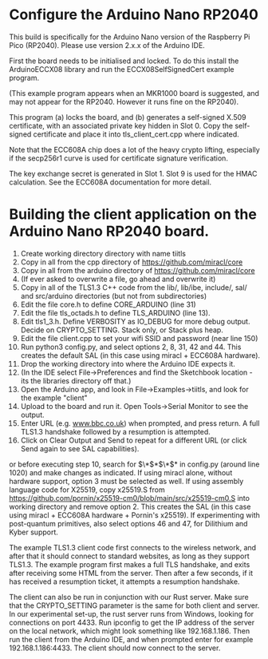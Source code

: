 
# Configure the Arduino Nano RP2040

This build is specifically for the Arduino Nano version of the Raspberry Pi Pico (RP2040). Please use version 2.x.x of the Arduino IDE.

First the board needs to be initialised and locked. To do this install the ArduinoECCX08 library and run the ECCX08SelfSignedCert example program. 

(This example program appears when an MKR1000 board is suggested, and may not appear for the RP2040. However it runs fine on the RP2040).

This program (a) locks the board, and (b) generates a self-signed X.509 certificate, with an associated private key hidden in Slot 0. Copy 
the self-signed certificate and place it into tls_client_cert.cpp where indicated.

Note that the ECC608A chip does a lot of the heavy crypto lifting, especially if the secp256r1 curve is used for certificate signature verification.

The key exchange secret is generated in Slot 1. Slot 9 is used for the HMAC calculation. See the ECC608A documentation for more detail.

# Building the client application on the Arduino Nano RP2040 board.

1.	Create working directory directory with name tiitls
2.	Copy in all from the cpp directory of https://github.com/miracl/core
3.	Copy in all from the arduino directory of https://github.com/miracl/core
4.	(If ever asked to overwrite a file, go ahead and overwrite it)
5.	Copy in all of the TLS1.3 C++ code from the lib/, lib/ibe, include/, sal/ and src/arduino directories (but not from subdirectories)
6.	Edit the file core.h to define CORE_ARDUINO (line 31)
7.	Edit the file tls_octads.h to define TLS_ARDUINO (line 13). 
8.	Edit tls1_3.h. Define VERBOSITY as IO_DEBUG for more debug output. Decide on CRYPTO_SETTING. Stack only, or Stack plus heap. 
9.	Edit the file client.cpp to set your wifi SSID and password (near line 150)
10.	Run python3 config.py, and select options 2, 8, 31, 42 and 44. This creates the default SAL (in this case using miracl + ECC608A hardware).
11.	Drop the working directory into where the Arduino IDE expects it. 
12.	(In the IDE select File->Preferences and find the Sketchbook location - its the libraries directory off that.)
13.	Open the Arduino app, and look in File->Examples->tiitls, and look for the example "client"
14.	Upload to the board and run it. Open Tools->Serial Monitor to see the output. 
15.	Enter URL (e.g. www.bbc.co.uk) when prompted, and press return. A full TLS1.3 handshake followed by a resumption is attempted.
16.	Click on Clear Output and Send to repeat for a different URL (or click Send again to see SAL capabilities).

or before executing step 10, search for $\*$\*$\*$\* in config.py (around line 1020) and make changes as indicated. 
If using miracl alone, without hardware support, option 3 must be selected as well.
If using assembly language code for X25519, copy x25519.S from https://github.com/pornin/x25519-cm0/blob/main/src/x25519-cm0.S
into working directory and remove option 2. This creates the SAL (in this case using miracl + ECC608A hardware + Pornin's x25519).
If experimenting with post-quantum primitives, also select options 46 and 47, for Dilithium and Kyber support.

The example TLS1.3 client code first connects to the wireless network, and after that it should connect to standard websites, as
long as they support TLS1.3. The example program first makes a full TLS handshake, and exits after receiving some HTML from the server.
Then after a few seconds, if it has received a resumption ticket, it attempts a resumption handshake.

The client can also be run in conjunction with our Rust server. Make sure that the CRYPTO\_SETTING parameter is the same for both client 
and server. In our experimental set-up, the rust server runs from Windows, looking for connections on port 4433. Run ipconfig to get the 
IP address of the server on the local network, which might look something like 192.168.1.186. Then run the client from the Arduino IDE, 
and when prompted enter for example 192.168.1.186:4433. The client should now connect to the server. 

